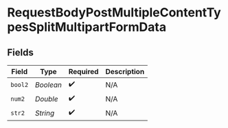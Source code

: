 # RequestBodyPostMultipleContentTypesSplitMultipartFormData


## Fields

| Field              | Type               | Required           | Description        |
| ------------------ | ------------------ | ------------------ | ------------------ |
| `bool2`            | *Boolean*          | :heavy_check_mark: | N/A                |
| `num2`             | *Double*           | :heavy_check_mark: | N/A                |
| `str2`             | *String*           | :heavy_check_mark: | N/A                |